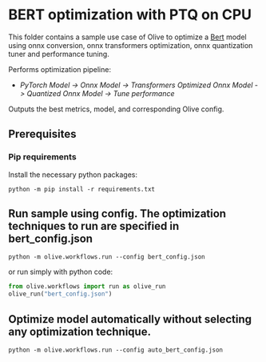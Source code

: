 # BERT optimization with PTQ on CPU
This folder contains a sample use case of Olive to optimize a [Bert](https://huggingface.co/Intel/bert-base-uncased-mrpc) model using onnx conversion, onnx transformers optimization,
onnx quantization tuner and performance tuning.

Performs optimization pipeline:
- *PyTorch Model -> Onnx Model -> Transformers Optimized Onnx Model -> Quantized Onnx Model -> Tune performance*

Outputs the best metrics, model, and corresponding Olive config.

## Prerequisites
### Pip requirements
Install the necessary python packages:
```
python -m pip install -r requirements.txt
```

## Run sample using config. The optimization techniques to run are specified in bert_config.json
```
python -m olive.workflows.run --config bert_config.json
```
or run simply with python code:
```python
from olive.workflows import run as olive_run
olive_run("bert_config.json")
```

## Optimize model automatically without selecting any optimization technique.
```
python -m olive.workflows.run --config auto_bert_config.json
```
